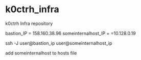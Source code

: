 # k0ctrh_infra
k0ctrh Infra repository

bastion_IP = 158.160.38.96
someinternalhost_IP = =10.128.0.19

ssh -J user@bastion_ip user@someinternalhost_ip

add someinternalhost to hosts file
